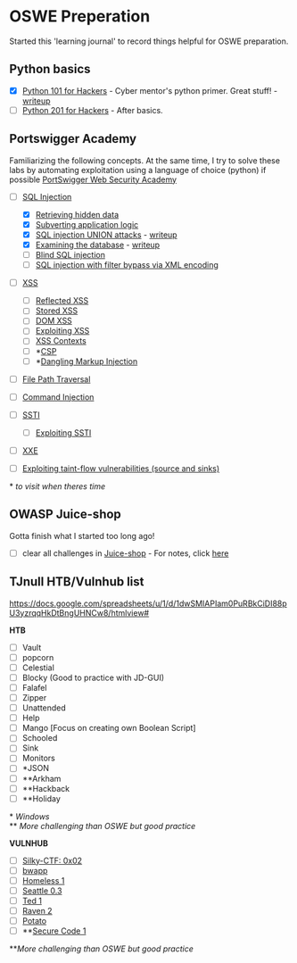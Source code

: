 # OSWE Preperation
Started this 'learning journal' to record things helpful for OSWE preparation.

## Python basics
- [x] [Python 101 for Hackers](https://academy.tcm-sec.com/p/python-101-for-hackers) - Cyber mentor's python primer. Great stuff! - [writeup](Python101%20for%20Hackers/Course.md)
- [ ] [Python 201 for Hackers](https://academy.tcm-sec.com/p/python-201-for-hackers) - After basics.

## Portswigger Academy 
Familiarizing the following concepts. At the same time, I try to solve these labs by automating exploitation using a language of choice (python) if possible
[PortSwigger Web Security Academy](https://portswigger.net/web-security)
- [ ] [SQL Injection]()
	- [x] [Retrieving hidden data](https://portswigger.net/web-security/sql-injection#retrieving-hidden-data)
	- [x] [Subverting application logic](https://portswigger.net/web-security/sql-injection#subverting-application-logic)
	- [x] [SQL injection UNION attacks](https://portswigger.net/web-security/sql-injection/union-attacks) - [writeup](Portswigger%20Academy/SQL%20Injection/Union-Attacks.md)
	- [x] [Examining the database](https://portswigger.net/web-security/sql-injection/examining-the-database) - [writeup](Portswigger%20Academy/SQL%20Injection/Examine%20database.md)
	- [ ] [Blind SQL injection](https://portswigger.net/web-security/sql-injection/blind)
	- [ ] [SQL injection with filter bypass via XML encoding](https://portswigger.net/web-security/sql-injection/lab-sql-injection-with-filter-bypass-via-xml-encoding)
- [ ] [XSS](https://portswigger.net/web-security/cross-site-scripting)
	- [ ] [Reflected XSS](https://portswigger.net/web-security/cross-site-scripting/reflected)
	- [ ] [Stored XSS](https://portswigger.net/web-security/cross-site-scripting/stored)
	- [ ] [DOM XSS](https://portswigger.net/web-security/cross-site-scripting/dom-based)
	- [ ] [Exploiting XSS](https://portswigger.net/web-security/cross-site-scripting/exploiting)
	- [ ] [XSS Contexts](https://portswigger.net/web-security/cross-site-scripting/contexts)
	- [ ] \*[CSP](https://portswigger.net/web-security/cross-site-scripting/content-security-policy)
	- [ ] \*[Dangling Markup Injection](https://portswigger.net/web-security/cross-site-scripting/dangling-markup)
- [ ] [File Path Traversal](https://portswigger.net/web-security/file-path-traversal)
- [ ] [Command Injection](https://portswigger.net/web-security/os-command-injection)
- [ ] [SSTI](https://portswigger.net/web-security/server-side-template-injection)
	- [ ] [Exploiting SSTI](https://portswigger.net/web-security/server-side-template-injection/exploiting)
- [ ] [XXE](https://portswigger.net/web-security/xxe)
- [ ] [Exploiting taint-flow vulnerabilities (source and sinks)](https://portswigger.net/web-security/dom-based)


\* *to visit when theres time*

## OWASP Juice-shop
Gotta finish what I started too long ago!
- [ ] clear all challenges in [Juice-shop](https://github.com/juice-shop/juice-shop) - For notes, click [here](https://github.com/refabr1k/owasp-juiceshop-solutions)


## TJnull HTB/Vulnhub list
https://docs.google.com/spreadsheets/u/1/d/1dwSMIAPIam0PuRBkCiDI88pU3yzrqqHkDtBngUHNCw8/htmlview#

**HTB**
- [ ] Vault
- [ ] popcorn 
- [ ] Celestial
- [ ] Blocky (Good to practice with JD-GUI)
- [ ] Falafel
- [ ] Zipper
- [ ] Unattended
- [ ] Help
- [ ] Mango [Focus on creating own Boolean Script]
- [ ] Schooled
- [ ] Sink
- [ ] Monitors
- [ ] \*JSON 
- [ ] \*\*Arkham 
- [ ] \*\*Hackback
- [ ] \*\*Holiday

\* *Windows*<br>\*\* *More challenging than OSWE but good practice*

**VULNHUB**
- [ ] [Silky-CTF: 0x02](https://www.vulnhub.com/entry/silky-ctf-0x02,307/)
- [ ] [bwapp](https://www.vulnhub.com/series/bwapp,34/)
- [ ] [Homeless 1](https://www.vulnhub.com/entry/homeless-1,215/)
- [ ] [Seattle 0.3](https://www.vulnhub.com/entry/seattle-v03,145/)
- [ ] [Ted 1](https://www.vulnhub.com/entry/ted-1,327/)
- [ ] [Raven 2](https://www.vulnhub.com/entry/raven-2,269/)
- [ ] [Potato](https://www.vulnhub.com/entry/potato-1,529/)
- [ ] \*\*[Secure Code 1](https://www.vulnhub.com/entry/securecode-1,651/)

\*\**More challenging than OSWE but good practice*